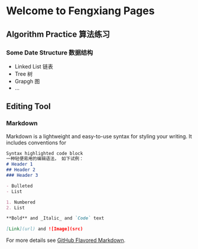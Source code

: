 # Welcome to Fengxiang Pages
## Algorithm Practice 算法练习
### Some Date Structure 数据结构
* Linked List 链表
* Tree        树
* Grapgh      图
* ...

## Editing Tool
### Markdown

Markdown is a lightweight and easy-to-use syntax for styling your writing. It includes conventions for

```markdown
Syntax highlighted code block
一种轻便易用的编辑语法， 如下试例：
# Header 1
## Header 2
### Header 3

- Bulleted
- List

1. Numbered
2. List

**Bold** and _Italic_ and `Code` text

[Link](url) and ![Image](src)
```

For more details see [GitHub Flavored Markdown](https://guides.github.com/features/mastering-markdown/).
